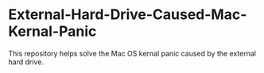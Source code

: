 # External-Hard-Drive-Caused-Mac-Kernal-Panic
This repository helps solve the Mac OS kernal panic caused by the external hard drive.

